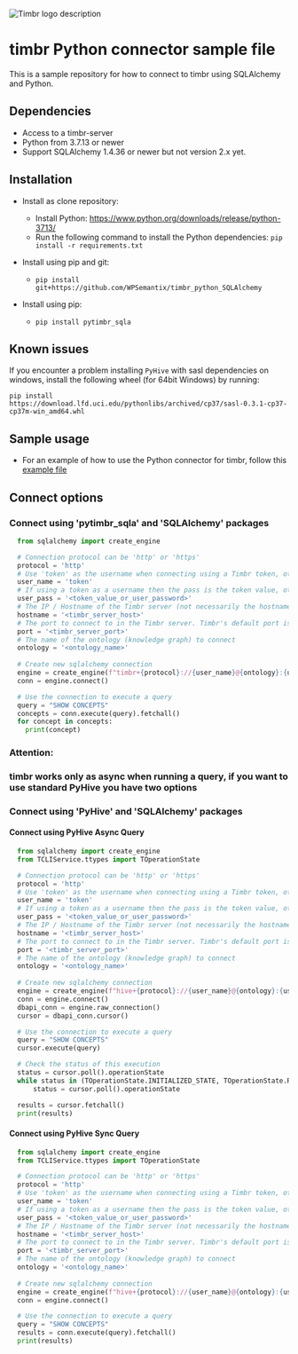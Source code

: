 ![Timbr logo description](Timbr_logo.png)

# timbr Python connector sample file
This is a sample repository for how to connect to timbr using SQLAlchemy and Python.

## Dependencies
- Access to a timbr-server
- Python from 3.7.13 or newer
- Support SQLAlchemy 1.4.36 or newer but not version 2.x yet.

## Installation
- Install as clone repository:
  - Install Python: https://www.python.org/downloads/release/python-3713/
  - Run the following command to install the Python dependencies: `pip install -r requirements.txt`

- Install using pip and git:
  - `pip install git+https://github.com/WPSemantix/timbr_python_SQLAlchemy`

- Install using pip:
  - `pip install pytimbr_sqla`

## Known issues
If you encounter a problem installing `PyHive` with sasl dependencies on windows, install the following wheel (for 64bit Windows) by running:

`pip install https://download.lfd.uci.edu/pythonlibs/archived/cp37/sasl-0.3.1-cp37-cp37m-win_amd64.whl`

## Sample usage
- For an example of how to use the Python connector for timbr, follow this [example file](example.py)

## Connect options

### Connect using 'pytimbr_sqla' and 'SQLAlchemy' packages
```python
  from sqlalchemy import create_engine

  # Connection protocol can be 'http' or 'https'
  protocol = 'http'
  # Use 'token' as the username when connecting using a Timbr token, otherwise use the user name
  user_name = 'token'
  # If using a token as a username then the pass is the token value, otherwise its the user's password.
  user_pass = '<token_value_or_user_password>'
  # The IP / Hostname of the Timbr server (not necessarily the hostname of the Timbr platform).
  hostname = '<timbr_server_host>'
  # The port to connect to in the Timbr server. Timbr's default port is 11000
  port = '<timbr_server_port>'
  # The name of the ontology (knowledge graph) to connect
  ontology = '<ontology_name>'
  
  # Create new sqlalchemy connection
  engine = create_engine(f"timbr+{protocol}://{user_name}@{ontology}:{user_pass}@{hostname}:{port}")
  conn = engine.connect()

  # Use the connection to execute a query
  query = "SHOW CONCEPTS"
  concepts = conn.execute(query).fetchall()
  for concept in concepts:
    print(concept)
```
### Attention:
### timbr works only as async when running a query, if you want to use standard PyHive you have two options

### Connect using 'PyHive' and 'SQLAlchemy' packages

#### Connect using PyHive Async Query
```python
  from sqlalchemy import create_engine
  from TCLIService.ttypes import TOperationState

  # Connection protocol can be 'http' or 'https'
  protocol = 'http'
  # Use 'token' as the username when connecting using a Timbr token, otherwise use the user name
  user_name = 'token'
  # If using a token as a username then the pass is the token value, otherwise its the user's password.
  user_pass = '<token_value_or_user_password>'
  # The IP / Hostname of the Timbr server (not necessarily the hostname of the Timbr platform).
  hostname = '<timbr_server_host>'
  # The port to connect to in the Timbr server. Timbr's default port is 11000
  port = '<timbr_server_port>'
  # The name of the ontology (knowledge graph) to connect
  ontology = '<ontology_name>'
  
  # Create new sqlalchemy connection
  engine = create_engine(f"hive+{protocol}://{user_name}@{ontology}:{user_pass}@{hostname}:{port}", connect_args={'configuration': {'set:hiveconf:hiveMetadata': 'true'}})
  conn = engine.connect()
  dbapi_conn = engine.raw_connection()
  cursor = dbapi_conn.cursor()

  # Use the connection to execute a query
  query = "SHOW CONCEPTS"
  cursor.execute(query)

  # Check the status of this execution
  status = cursor.poll().operationState
  while status in (TOperationState.INITIALIZED_STATE, TOperationState.RUNNING_STATE):
      status = cursor.poll().operationState

  results = cursor.fetchall()
  print(results)
```

#### Connect using PyHive Sync Query
```python
  from sqlalchemy import create_engine
  from TCLIService.ttypes import TOperationState

  # Connection protocol can be 'http' or 'https'
  protocol = 'http'
  # Use 'token' as the username when connecting using a Timbr token, otherwise use the user name
  user_name = 'token'
  # If using a token as a username then the pass is the token value, otherwise its the user's password.
  user_pass = '<token_value_or_user_password>'
  # The IP / Hostname of the Timbr server (not necessarily the hostname of the Timbr platform).
  hostname = '<timbr_server_host>'
  # The port to connect to in the Timbr server. Timbr's default port is 11000
  port = '<timbr_server_port>'
  # The name of the ontology (knowledge graph) to connect
  ontology = '<ontology_name>'
  
  # Create new sqlalchemy connection
  engine = create_engine(f"hive+{protocol}://{user_name}@{ontology}:{user_pass}@{hostname}:{port}", connect_args={'configuration': {'set:hiveconf:async': 'false', 'set:hiveconf:hiveMetadata': 'true'}})
  conn = engine.connect()

  # Use the connection to execute a query
  query = "SHOW CONCEPTS"
  results = conn.execute(query).fetchall()
  print(results)
```
